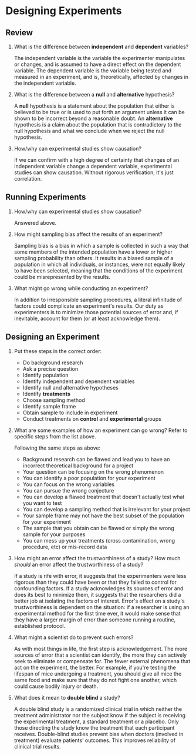 # Designing Experiments

## Review
1. What is the difference between **independent** and **dependent** variables?

     The independent variable is the variable the experimenter manipulates or changes, and is assumed to have a direct effect on the dependent variable. The dependent variable is the variable being tested and measured in an experiment, and is, theoretically, affected by changes in the independent variable.

2. What is the difference between a **null** and **alternative** hypothesis?

     A **null** hypothesis is a statement about the population that either is believed to be true or is used to put forth an argument unless it can be shown to be incorrect beyond a reasonable doubt. An **alternative** hypothesis is a claim about the population that is contradictory to the null hypothesis and what we conclude when we reject the null hypothesis.

3. How/why can experimental studies show causation?

     If we can confirm with a high degree of certainty that changes of an independent variable change a dependent variable, experimental studies can show causation. Without rigorous verification, it's just correlation.

## Running Experiments
1. How/why can experimental studies show causation?

     Answered above. 

2. How might sampling bias affect the results of an experiment?

     Sampling bias is a bias in which a sample is collected in such a way that some members of the intended population have a lower or higher sampling probability than others. It results in a biased sample of a population in which all individuals, or instances, were not equally likely to have been selected, meaning that the conditions of the experiment could be misrepresented by the results.

3. What might go wrong while conducting an experiment?

     In addition to irresponsible sampling procedures, a literal infinitude of factors could complicate an experiment's results. Our duty as experimenters is to minimize those potential sources of error and, if inevitable, account for them (or at least acknowledge them).

## Designing an Experiment
1. Put these steps in the correct order:
     - Do background research
     - Ask a precise question
     - Identify population
     - Identify independent and dependent variables
     - Identify null and alternative hypotheses
     - Identify **treatments**
     - Choose sampling method
     - Identify sample frame
     - Obtain sample to include in experiment
     - Conduct treatments on **control** and **experimental** groups
2. What are some examples of how an experiment can go wrong? Refer to specific steps from the list above.
     
     Following the same steps as above:
     - Background research can be flawed and lead you to have an incorrect theoretical background for a project
     - Your question can be focusing on the wrong phenomenon
     - You can identify a poor population for your experiment
     - You can focus on the wrong variables
     - You can pursue the wrong conjecture
     - You can develop a flawed treatment that doesn't actually test what you want to test
     - You can develop a sampling method that is irrelevant for your project
     - Your sample frame may not have the best subset of the population for your experiment
     - The sample that you obtain can be flawed or simply the wrong sample for your purposes
     - You can mess up your treatments (cross contamination, wrong procedure, etc) or mis-record data
     
3. How might an error affect the trustworthiness of a study? How much *should* an error affect the trustworthiness of a study?

     If a study is rife with error, it suggests that the experimenters were less rigorous than they could have been or that they failed to control for confounding factors. If a study acknowledges its sources of error and does its best to minimize them, it suggests that the researchers did a better job at isolating the factors of interest. Error's effect on a study's trustworthiness is dependent on the situation: if a researcher is using an experimental method for the first time ever, it would make sense that they have a larger margin of error than someone running a routine, established protocol.

4. What might a scientist do to prevent such errors?

     As with most things in life, the first step is acknowledgement. The more sources of error that a scientist can identify, the more they can actively seek to eliminate or compensate for. The fewer external phenomena that act on the experiment, the better. For example, if you're testing the lifespan of mice undergoing a treatment, you should give all mice the same food and make sure that they do not fight one another, which could cause bodily injury or death.

5. What does it mean to **double blind** a study?

     A double blind study is a randomized clinical trial in which neither the treatment administrator nor the subject know if the subject is receiving the experimental treatment, a standard treatment or a placebo. Only those directing the study know the treatment that each participant receives. Double-blind studies prevent bias when doctors (involved in treatment) evaluate patients’ outcomes. This improves reliability of clinical trial results.


